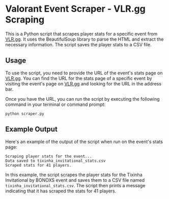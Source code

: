 # Valorant Event Scraper - VLR.gg Scraping

This is a Python script that scrapes player stats for a specific event from [VLR.gg](https://vlr.gg).
It uses the BeautifulSoup library to parse the HTML and extract the necessary information. The script saves the player stats to a CSV file.

## Usage

To use the script, you need to provide the URL of the event's stats page on [VLR.gg](https://vlr.gg). You can find the URL for the stats page of a specific event by visiting the event's page on [VLR.gg](https://vlr.gg) and looking for the URL in the address bar.

Once you have the URL, you can run the script by executing the following command in your terminal or command prompt:

```
python scraper.py
```

## Example Output

Here's an example of the output of the script when run on the event's stats page:

```
Scraping player stats for the event...
Data saved to tixinha_invitational_stats.csv
Scraped stats for 41 players.
```

In this example, the script scrapes the player stats for the Tixinha Invitational by BONOXS event and saves them to a CSV file named `tixinha_invitational_stats.csv`. The script then prints a message indicating that it has scraped the stats for 41 players.
